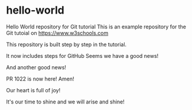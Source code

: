 # hello-world
Hello World repository for Git tutorial
This is an example repository for the Git tutoial on https://www.w3schools.com

This repository is built step by step in the tutorial.

It now includes steps for GitHub
Seems we have a good news!

And another good news!

PR 1022 is now here! Amen!

Our heart is full of joy!

It's our time to shine and we will arise and shine!